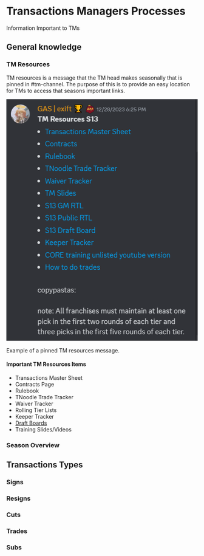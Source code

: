 # Transactions Managers Processes

Information Important to TMs

## General knowledge

### TM Resources

TM resources is a message that the TM head makes seasonally that is pinned in #tm-channel. The purpose of this is to provide an easy location for TMs to access that seasons important links.

<img src="assets\20240129_160602_2024-01-29_16-02.png" width="506" height="636">

Example of a pinned TM resources message.

#### Important TM Resources Items

* Transactions Master Sheet
* Contracts Page
* Rulebook
* TNoodle Trade Tracker
* Waiver Tracker
* Rolling Tier Lists
* Keeper Tracker
* [Draft Boards](/DB.md)
* Training Slides/Videos

### Season Overview

## Transactions Types

### Signs

### Resigns

### Cuts

### Trades

### Subs
